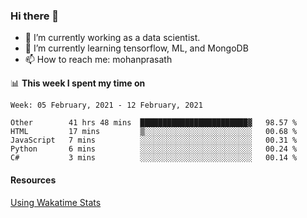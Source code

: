 ### Hi there 👋

- 🔭 I’m currently working as a data scientist.
- 🌱 I’m currently learning tensorflow, ML, and MongoDB
- 📫 How to reach me: mohanprasath

📊 **This week I spent my time on**
<!--START_SECTION:waka-->
```text
Week: 05 February, 2021 - 12 February, 2021

Other        41 hrs 48 mins  ████████████████████████▓   98.57 % 
HTML         17 mins         ▒░░░░░░░░░░░░░░░░░░░░░░░░   00.68 % 
JavaScript   7 mins          ░░░░░░░░░░░░░░░░░░░░░░░░░   00.31 % 
Python       6 mins          ░░░░░░░░░░░░░░░░░░░░░░░░░   00.24 % 
C#           3 mins          ░░░░░░░░░░░░░░░░░░░░░░░░░   00.14 % 
```
<!--END_SECTION:waka-->

#### Resources
[Using Wakatime Stats](https://github.com/marketplace/actions/waka-readme)
